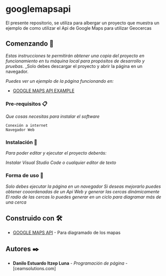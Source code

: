 # googlemapsapi
El presente repositorio, se utiliza para albergar un proyecto que muestra un ejemplo de como utilizar el Api de Google Maps para utilizar Geocercas

## Comenzando 🚀

_Estas instrucciones te permitirán obtener una copia del proyecto en funcionamiento en tu máquina local para propósitos de desarrollo y pruebas._
_Solo debes descargar el proyecto y abrir la página en un navegador.

_Puedes ver un ejemplo de la página funcionando en:_

* [GOOGLE MAPS API EXAMPLE](https://elunadanilo.github.io/googlemaps-geofence/)



### Pre-requisitos 📋

_Que cosas necesitas para instalar el software_

```
Conexión a internet
Navegador Web
```

### Instalación 🔧

_Para poder editar y ejecutar el proyecto deberás:_

_Instalar Visual Studio Code o cualquier editor de texto_

### Forma de uso 🔧

_Solo debes ejecutar la página en un navegador_
_Si deseas mejorarlo puedes obtener cooordenadas de un Api Web y generar las cercas dinámicamente_
_El radio de las cercas lo puedes generar en un ciclo para diagramar más de una cerca_

## Construido con 🛠️

* [GOOGLE MAPS API](https://developers.google.com/maps/documentation/javascript/overview) - Para diagramado de los mapas

## Autores ✒️

* **Danilo Estuardo Itzep Luna** - *Programación de página* - [ceamsolutions.com]

